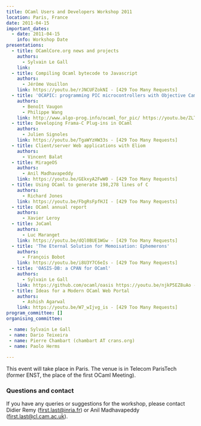 ```yaml
---
title: OCaml Users and Developers Workshop 2011
location: Paris, France
date: 2011-04-15
important_dates: 
  - date: 2011-04-15
    info: Workshop Date
presentations: 
  - title: OCamlCore.org news and projects
    authors: 
      - Sylvain Le Gall
    link:
  - title: Compiling Ocaml bytecode to Javascript
    authors: 
      - Jérôme Vouillon
    link: https://youtu.be/rJNCUFZokNI - [429 Too Many Requests]
  - title: 'OCAPIC: programming PIC microcontrollers with Objective Caml'
    authors: 
      - Benoît Vaugon
      - Philippe Wang
    link: http://www.algo-prog.info/ocaml_for_pic/ https://youtu.be/ZLTWLrTCd4s - [429 Too Many Requests]
  - title: Developing Frama-C Plug-ins in OCaml
    authors: 
      - Julien Signoles
    link: https://youtu.be/TgaWYzHW33s - [429 Too Many Requests]
  - title: Client/server Web applications with Eliom
    authors: 
      - Vincent Balat
  - title: MirageOS
    authors: 
      - Anil Madhavapeddy
    link: https://youtu.be/GEkxyA2FwW0 - [429 Too Many Requests]
  - title: Using OCaml to generate 198,278 lines of C
    authors: 
      - Richard Jones
    link: https://youtu.be/FbgRsFpfHJI - [429 Too Many Requests]
  - title: OCaml annual report
    authors: 
      - Xavier Leroy
  - title: JoCaml
    authors: 
      - Luc Maranget
    link: https://youtu.be/dQl0BUE1WGw - [429 Too Many Requests]
  - title: 'The Eternal Solution for Memoisation: Ephemerons'
    authors: 
      - François Bobot
    link: https://youtu.be/i8U3Y7C6eIs - [429 Too Many Requests]
  - title: 'OASIS-DB: a CPAN for OCaml'
    authors: 
      - Sylvain Le Gall
    link: https://github.com/ocaml/oasis https://youtu.be/njkP5EZ8uAo - [429 Too Many Requests] 
  - title: Ideas for a Modern OCaml Web Portal
    authors: 
      - Ashish Agarwal
    link: https://youtu.be/W7_wIjvg_is - [429 Too Many Requests]
program_committee: []
organising_committee: 

 - name: Sylvain Le Gall
 - name: Dario Teixeira 
 - name: Pierre Chambart (chambart AT crans.org)
 - name: Paolo Herms
 
---
```


This event will take place in Paris. The venue is in Telecom ParisTech (former ENST, the place of the first OCaml Meeting).

### Questions and contact

If you have any queries or suggestions for the workshop, please contact Didier Remy (first.last@inria.fr) or Anil Madhavapeddy (first.last@cl.cam.ac.uk).


